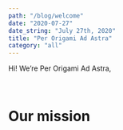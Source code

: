 ```yaml
---
path: "/blog/welcome"
date: "2020-07-27"
date_string: "July 27th, 2020"
title: "Per Origami Ad Astra"
category: "all"
---
```


Hi! We’re Per Origami Ad Astra, 

<br />

# Our mission

<br />
